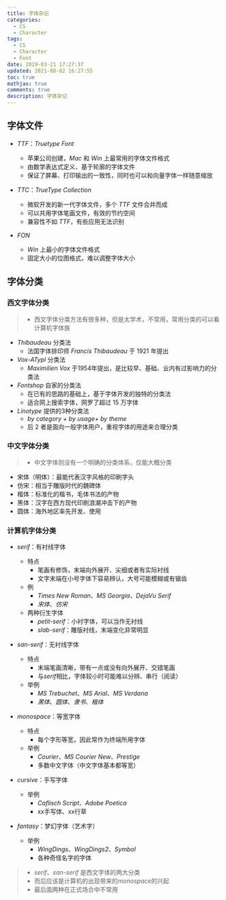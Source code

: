 ```yaml
---
title: 字体杂记
categories:
  - CS
  - Character
tags:
  - CS
  - Character
  - Font
date: 2019-03-21 17:27:37
updated: 2021-08-02 16:27:55
toc: true
mathjax: true
comments: true
description: 字体杂记
---
```


##	字体文件

-	*TTF*：*Truetype Font*
	-	苹果公司创建，*Mac* 和 *Win* 上最常用的字体文件格式
	-	由数学表达式定义、基于轮廓的字体文件
	-	保证了屏幕、打印输出的一致性，同时也可以和向量字体一样随意缩放

-	*TTC*：*TrueType Collection*
	-	微软开发的新一代字体文件，多个 *TTF* 文件合并而成
	-	可以共用字体笔画文件，有效的节约空间
	-	兼容性不如 *TTF*，有些应用无法识别

-	*FON*
	-	*Win* 上最小的字体文件格式
	-	固定大小的位图格式，难以调整字体大小

##	字体分类

###	西文字体分类

> - 西文字体分类方法有很多种，但是太学术，不常用，常用分类的可以看计算机字体族

-	*Thibaudeau* 分类法
	-	法国字体排印师 *Francis Thibaudeau* 于 1921 年提出
-	*Vox-ATypl* 分类法
	-	*Maximilien Vox* 于1954年提出，是比较早、基础、业内有过影响力的分类法
-	*Fontshop* 自家的分类法
	-	在已有的思路的基础上，基于字体开发的独特的分类法
	-	适合网上搜索字体，网罗了超过 15 万字体
-	*Linotype* 提供的3种分类法
	-	*by category + by usage+ by theme*
	-	后 2 者是面向一般字体用户，重视字体的用途来合理分类

###	中文字体分类

> - 中文字体则没有一个明确的分类体系，仅能大概分类

-	宋体（明体）：最能代表汉字风格的印刷字头
-	仿宋：相当于雕版时代的魏碑体
-	楷体：标准化的楷书，毛体书法的产物
-	黑体：汉字在西方现代印刷浪潮冲击下的产物
-	圆体：海外地区率先开发、使用

###	计算机字体分类

-	*serif*：有衬线字体
	-	特点
		-	笔画有修饰，末端向外展开、尖细或者有实际衬线
		-	文字末端在小号字体下容易辨认，大号可能模糊或有锯齿
	-	例
		-	*Times New Roman*、*MS Georgia*、*DejaVu Serif*
		-	*宋体*、*仿宋*
	-	两种衍生字体
		-	*petit-serif*：小衬字体，可以当作无衬线
		-	*slab-serif*：雕版衬线，末端变化非常明显

-	*san-serif*：无衬线字体
	-	特点
		-	末端笔画清晰，带有一点或没有向外展开、交错笔画
		-	与*serif*相比，字体较小时可能难以分辨、串行（阅读）
	-	举例
		-	*MS Trebuchet*、*MS Arial*、*MS Verdana*
		-	*黑体*、*圆体*、*隶书*、*楷体*

-	*monospace*：等宽字体
	-	特点
		-	每个字形等宽，因此常作为终端所用字体
	-	举例
		-	*Courier*、*MS Courier New*、*Prestige*
		-	多数中文字体（中文字体基本都等宽）

-	*cursive*：手写字体
	-	举例
		-	*Caflisch Script*、*Adobe Poetica*
		-	xx手写体、xx行草 

-	*fantasy*：梦幻字体（艺术字）
	-	举例
		-	*WingDings*、*WingDings2*、*Symbol*
		-	各种奇怪名字的字体

> - *serif*、*san-serif* 是西文字体的两大分类
> - 而后应该是计算机的出现带来的*monospace*的兴起
> - 最后面两种在正式场合中不常用

